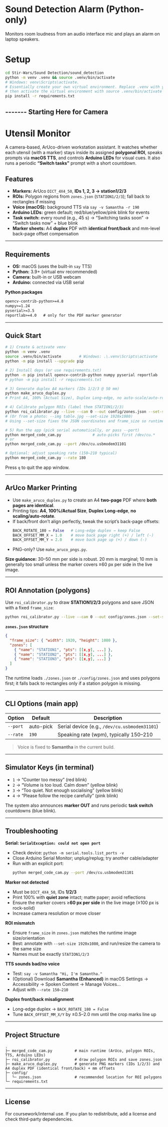 # Sound Detection Alarm (Python-only)
Monitors room loudness from an audio interface mic and plays an alarm on laptop speakers.

# Setup

```bash
cd Stir-Wars/Sound Detection/sound_detection
python -m venv .venv && source .venv/bin/activate  
# Windows: venv\Scripts\activate. 
# Essentially create your own virtual environment. Replace .venv with your preferred environment name
# then activate the virtual environment with source .venv/bin/activate as you see above. Again remember to replace .venv with your name.
pip install -r requirements.txt
```

## ------- Starting Here for Camera

# Utensil Monitor

A camera-based, ArUco-driven workstation assistant. It watches whether each utensil (with a marker) stays inside its assigned **polygonal ROI**, speaks prompts via **macOS TTS**, and controls **Arduino LEDs** for visual cues. It also runs a periodic **“Switch tasks”** prompt with a short countdown.

## Features

- **Markers:** ArUco `DICT_4X4_50`, **IDs 1, 2, 3 → station1/2/3**  
- **ROIs:** Polygon regions from `zones.json` (`STATION1/2/3`); fall back to rectangles if missing  
- **Voice (macOS):** background TTS via `say -v Samantha -r 190`  
- **Arduino LEDs:** green default; red/blue/yellow/pink blink for events  
- **Task switch:** every round (e.g., 45 s) → “Switching tasks soon” → “Switch tasks now” + blue blink  
- **Marker sheets:** A4 **duplex** PDF with **identical front/back** and mm-level back-page offset compensation

---

## Requirements

- **OS:** macOS (uses the built-in `say` TTS)  
- **Python:** 3.9+ (virtual env recommended)  
- **Camera:** built-in or USB webcam  
- **Arduino:** connected via USB serial

**Python packages**
```txt
opencv-contrib-python>=4.8
numpy>=1.24
pyserial>=3.5
reportlab>=4.0   # only for the PDF marker generator
```

---

## Quick Start

```bash
# 1) Create & activate venv
python -m venv .venv
source .venv/bin/activate        # Windows: .\.venv\Scripts\activate
python -m pip install --upgrade pip

# 2) Install deps (or use requirements.txt)
python -m pip install opencv-contrib-python numpy pyserial reportlab
# python -m pip install -r requirements.txt

# 3) Generate duplex A4 markers (IDs 1/2/3 @ 50 mm)
python make_aruco_duplex.py
# Print A4, 100% (Actual Size), Duplex Long-edge, no auto-scale/auto-rotate.

# 4) Calibrate polygon ROIs (label them STATION1/2/3)
python roi_calibrator.py --live --cam 0 --out config/zones.json --set-size 1920x1080
# (Or from a photo: --img table.jpg --set-size 1920x1080)
# Using --set-size fixes the JSON coordinates and frame_size so runtime matches calibration.

# 5) Run the app (pick serial automatically, or pass --port)
python merged_code_cam.py              # auto-picks first /dev/cu.*
# or
python merged_code_cam.py --port /dev/cu.usbmodem31101

# Optional: adjust speaking rate (150–210 typical)
python merged_code_cam.py --rate 180
```

Press `q` to quit the app window.

---

## ArUco Marker Printing

- Use `make_aruco_duplex.py` to create an A4 **two-page** PDF where **both pages are identical**.  
- Printing tips: **A4**, **100%/Actual Size**, **Duplex Long-edge**, **no scaling/auto-rotate**.  
- If back/front don’t align perfectly, tweak the script’s back-page offsets:
  ```python
  BACK_ROTATE_180 = False   # Long-edge duplex → keep False
  BACK_OFFSET_MM_X = 1.0    # move back page right (+) / left (-)
  BACK_OFFSET_MM_Y = 2.0    # move back page up (+) / down (-)
  ```
- PNG-only? Use `make_aruco_pngs.py`.

**Size guidance:** 30–50 mm per side is robust. 20 mm is marginal; 10 mm is generally too small unless the marker covers ≥60 px per side in the live image.

---

## ROI Annotation (polygons)

Use `roi_calibrator.py` to draw **STATION1/2/3** polygons and save JSON with a fixed `frame_size`:

```bash
python roi_calibrator.py --live --cam 0 --out config/zones.json --set-size 1920x1080
```

**`zones.json` structure**
```json
{
  "frame_size": { "width": 1920, "height": 1080 },
  "zones": [
    { "name": "STATION1", "pts": [[x,y], ...] },
    { "name": "STATION2", "pts": [[x,y], ...] },
    { "name": "STATION3", "pts": [[x,y], ...] }
  ]
}
```

The runtime loads `./zones.json` or `./config/zones.json` and uses polygons first; it falls back to rectangles only if a station polygon is missing.

---

## CLI Options (main app)

| Option            | Default        | Description                                      |
|-------------------|----------------|--------------------------------------------------|
| `--port`          | auto-pick      | Serial device (e.g., `/dev/cu.usbmodem31101`)   |
| `--rate`          | `190`          | Speaking rate (wpm), typically 150–210          |

> Voice is fixed to **Samantha** in the current build.

---

## Simulator Keys (in terminal)

- `1` → “Counter too messy” (red blink)  
- `2` → “Volume is too loud. Calm down” (yellow blink)  
- `3` → “Too quiet. Not enough socialising” (yellow blink)  
- `4` → “Please follow the recipe carefully” (pink blink)

The system also announces **marker OUT** and runs periodic **task switch** countdowns (blue blink).

---

## Troubleshooting

**Serial: `SerialException: could not open port`**  
- Check device: `python -m serial.tools.list_ports -v`  
- Close Arduino Serial Monitor; unplug/replug; try another cable/adapter  
- Run with an explicit port:  
  ```bash
  python merged_code_cam.py --port /dev/cu.usbmodem31101
  ```

**Marker not detected**  
- Must be `DICT_4X4_50`, IDs **1/2/3**  
- Print 100% with **quiet zone** intact; matte paper; avoid reflections  
- Ensure the marker covers ≥**60 px per side** in the live image (≥100 px is rock-solid)  
- Increase camera resolution or move closer

**ROI mismatch**  
- Ensure `frame_size` in `zones.json` matches the runtime image size/orientation  
- Best: annotate with `--set-size 1920x1080`, and run/resize the camera to the same size  
- Names must be exactly `STATION1/2/3`

**TTS sounds bad/no voice**  
- Test: `say -v Samantha "Hi, I'm Samantha."`  
- (Optional) Download **Samantha (Enhanced)** in macOS Settings → Accessibility → Spoken Content → Manage Voices…  
- Adjust with `--rate 150–210`

**Duplex front/back misalignment**  
- Long-edge duplex → `BACK_ROTATE_180 = False`  
- Tune `BACK_OFFSET_MM_X/Y` by ±0.5–2.0 mm until the crop marks line up

---

## Project Structure

```
.
├─ merged_code_cam.py          # main runtime (ArUco, polygon ROIs, TTS, Arduino LEDs)
├─ roi_calibrator.py           # draw polygon ROIs and save zones.json
├─ make_aruco_duplex.py        # generate PNG markers (IDs 1/2/3) and A4 duplex PDF (identical front/back) + mm offsets
├─ config/
│  └─ zones.json               # recommended location for ROI polygons
└─ requirements.txt
```

---

## License

For coursework/internal use. If you plan to redistribute, add a license and check third-party dependencies.
